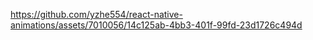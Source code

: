 

https://github.com/yzhe554/react-native-animations/assets/7010056/14c125ab-4bb3-401f-99fd-23d1726c494d

